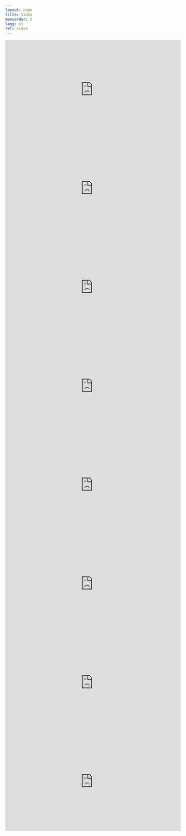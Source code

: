```yaml
---
layout: page
title: Video
menuorder: 5
lang: nl
ref: video
---
```

<iframe width="560" height="315" src="https://www.youtube.com/embed/SHULY4eijX4?rel=0" frameborder="0" allowfullscreen></iframe>

<iframe width="560" height="315" src="https://www.youtube.com/embed/CBWEyjhM8Hs?rel=0" frameborder="0" allowfullscreen></iframe>

<iframe width="560" height="315" src="https://www.youtube.com/embed/Po0h0zTSb5M?rel=0" frameborder="0" allowfullscreen></iframe>

<iframe width="560" height="315" src="https://www.youtube.com/embed/L8e7adE0r8I?rel=0" frameborder="0" allowfullscreen></iframe>

<iframe width="560" height="315" src="https://www.youtube.com/embed/k8PtBs4kjuk?rel=0" frameborder="0" allowfullscreen></iframe>

<iframe width="560" height="315" src="https://www.youtube.com/embed/57v5N_xpLII?rel=0" frameborder="0" allowfullscreen></iframe>

<iframe width="560" height="315" src="https://www.youtube.com/embed/Zxpm2V7Mkys?rel=0" frameborder="0" allowfullscreen></iframe>

<iframe width="560" height="315" src="https://www.youtube.com/embed/MGVZJWG6Lfs?rel=0" frameborder="0" allowfullscreen></iframe>


